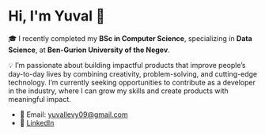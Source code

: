 # Hi, I'm Yuval 👋  

🎓 I recently completed my **BSc in Computer Science**, specializing in **Data Science**, at **Ben-Gurion University of the Negev**.  

💡 I’m passionate about building impactful products that improve people’s day-to-day lives by combining creativity, problem-solving, and cutting-edge technology. I’m currently seeking opportunities to contribute as a developer in the industry, where I can grow my skills and create products with meaningful impact.  

- 📧 Email: yuvallevy09@gmail.com
- 💼 [LinkedIn](www.linkedin.com/in/yuval-levy-72a351292)  



<!--
**yuvallevy09/yuvallevy09** is a ✨ _special_ ✨ repository because its `README.md` (this file) appears on your GitHub profile.

Here are some ideas to get you started:

- 🔭 I’m currently working on ...
- 🌱 I’m currently learning ...
- 👯 I’m looking to collaborate on ...
- 🤔 I’m looking for help with ...
- 💬 Ask me about ...
- 📫 How to reach me: ...
- 😄 Pronouns: ...
- ⚡ Fun fact: ...
-->
